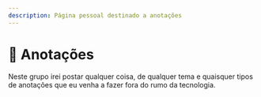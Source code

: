 ```yaml
---
description: Página pessoal destinado a anotações
---
```


# 📒 Anotações

Neste grupo irei postar qualquer coisa, de qualquer tema e quaisquer tipos de anotações que eu venha a fazer fora do rumo da tecnologia.
